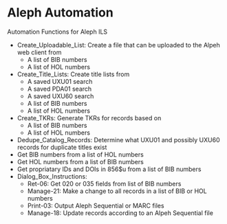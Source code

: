 # Aleph Automation
Automation Functions for Aleph ILS

* Create_Uploadable_List: Create a file that can be uploaded to the Alpeh web client from
  * A list of BIB numbers
  * A list of HOL numbers
* Create_Title_Lists: Create title lists from
  * A saved UXU01 search
  * A saved PDA01 search
  * A saved UXU60 search
  * A list of BIB numbers
  * A list of HOL numbers
* Create_TKRs: Generate TKRs for records based on 
  * A list of BIB numbers
  * A list of HOL numbers
* Dedupe_Catalog_Records: Determine what UXU01 and possibly UXU60 records for duplicate titles exist
* Get BIB numbers from a list of HOL numbers
* Get HOL numbers from a list of BIB numbers
* Get propriatary IDs and DOIs in 856$u from a list of BIB numbers
* Dialog_Box_Instructions:
  * Ret-06: Get 020 or 035 fields from list of BIB numbers
  * Manage-21: Make a change to all records in a list of BIB or HOL numbers
  * Print-03: Output Aleph Sequential or MARC files
  * Manage-18: Update records according to an Alpeh Sequential file
